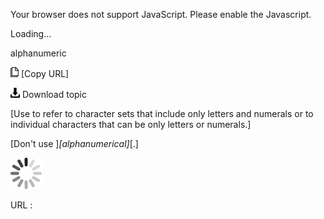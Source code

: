 Your browser does not support JavaScript. Please enable the Javascript.

Loading...

alphanumeric

![Copy URL](alphanumeric_files/Copy.png) [Copy URL]

![Download](alphanumeric_files/Download.png)
Download topic

[Use to refer to character sets that include only letters and numerals or to individual characters that can be only letters or numerals.]

[Don't use ]*[alphanumerical]*[.]

![In progress](alphanumeric_files/activity-large.gif)

URL :


